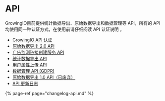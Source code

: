 # API

GrowingIO目前提供统计数据导出、原始数据导出和数据管理等 API，所有的 API 均使用同一种认证方式，在使用前请仔细阅读 API 认证说明 。

* [GrowingIO API 认证](authentication.md)
* [原始数据导出 2.0 API](raw-data-api/raw-data-export-2.0.md)
* [广告监测链接创建服务 API](ads-tracking-api.md)
* [统计数据导出 API](reporting-api.md)
* [用户属性上传 API](user-property-upload.md)
* [数据管理 API \(GDPR\)](delete-visitor-api.md)
* [原始数据导出 1.0 API（已废弃）](raw-data-api/raw-data-export-1.0.md)
* [API 更新日志](changelog-api.md)

{% page-ref page="changelog-api.md" %}

  




